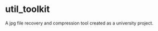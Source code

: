 util_toolkit
============

A jpg file recovery and compression tool created as a university project.

